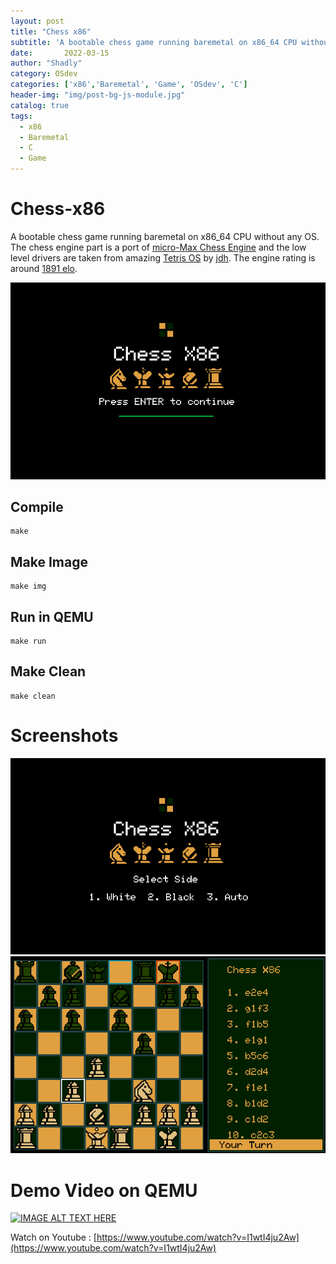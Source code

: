 ```yaml
---
layout: post
title: "Chess x86"
subtitle: 'A bootable chess game running baremetal on x86_64 CPU without any OS'
date:       2022-03-15
author: "Shadly"
category: OSdev
categories: ['x86','Baremetal', 'Game', 'OSdev', 'C']
header-img: "img/post-bg-js-module.jpg"
catalog: true
tags:
  - x86
  - Baremetal
  - C
  - Game
---
```


# Chess-x86
 A bootable chess game running baremetal on x86_64 CPU without any OS. The chess engine part is a port of [micro-Max Chess Engine](https://home.hccnet.nl/h.g.muller/max-src2.html) and the low level drivers are taken from amazing [Tetris OS](https://www.youtube.com/watch?v=FaILnmUYS_U) by [jdh](https://github.com/jdah). The engine rating is around [1891 elo](https://ccrl.chessdom.com/ccrl/4040/cgi/engine_details.cgi?print=Details%20%28text%29&eng=Micro-Max%204.8).

![Chess-x86](https://github.com/shadlyd15/Chess-x86/blob/main/screenshots/1.png?raw=true "Chess-x86")

## Compile 
    make

## Make Image
    make img

## Run in QEMU
    make run

## Make Clean
    make clean

# Screenshots

![Chess-x86](https://github.com/shadlyd15/Chess-x86/blob/main/screenshots/2.png?raw=true "Chess-x86")
![Chess-x86](https://github.com/shadlyd15/Chess-x86/blob/main/screenshots/3.png?raw=true "Chess-x86")

# Demo Video on QEMU
[![IMAGE ALT TEXT HERE](https://img.youtube.com/vi/I1wtI4ju2Aw/0.jpg)](https://www.youtube.com/watch?v=I1wtI4ju2Aw)


Watch on Youtube :  [https://www.youtube.com/watch?v=I1wtI4ju2Aw](https://www.youtube.com/watch?v=I1wtI4ju2Aw)
